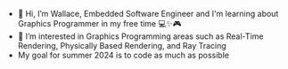 - 👋 Hi, I’m Wallace, Embedded Software Engineer and I'm learning about Graphics Programmer in my free time :computer::sparkles::video_game:
- 👀 I’m interested in Graphics Programming areas such as Real-Time Rendering, Physically Based Rendering, and Ray Tracing
- My goal for summer 2024 is to code as much as possible 
<!-- - 📫 How to reach me [Linkedin](https://www.linkedin.com/in/wallace-obey-393672b0), [Twitter](https://twitter.com/WallaceObey) -->

<!---
wobey96/wobey96 is a ✨ special ✨ repository because its `README.md` (this file) appears on your GitHub profile.
You can click the Preview link to take a look at your changes.
--->
